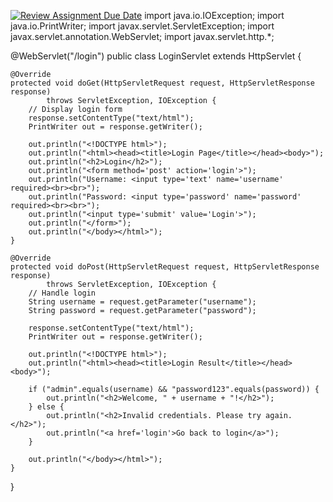 [![Review Assignment Due Date](https://classroom.github.com/assets/deadline-readme-button-22041afd0340ce965d47ae6ef1cefeee28c7c493a6346c4f15d667ab976d596c.svg)](https://classroom.github.com/a/Snh3OBEC)
import java.io.IOException;
import java.io.PrintWriter;
import javax.servlet.ServletException;
import javax.servlet.annotation.WebServlet;
import javax.servlet.http.*;

@WebServlet("/login")
public class LoginServlet extends HttpServlet {

    @Override
    protected void doGet(HttpServletRequest request, HttpServletResponse response)
            throws ServletException, IOException {
        // Display login form
        response.setContentType("text/html");
        PrintWriter out = response.getWriter();

        out.println("<!DOCTYPE html>");
        out.println("<html><head><title>Login Page</title></head><body>");
        out.println("<h2>Login</h2>");
        out.println("<form method='post' action='login'>");
        out.println("Username: <input type='text' name='username' required><br><br>");
        out.println("Password: <input type='password' name='password' required><br><br>");
        out.println("<input type='submit' value='Login'>");
        out.println("</form>");
        out.println("</body></html>");
    }

    @Override
    protected void doPost(HttpServletRequest request, HttpServletResponse response)
            throws ServletException, IOException {
        // Handle login
        String username = request.getParameter("username");
        String password = request.getParameter("password");

        response.setContentType("text/html");
        PrintWriter out = response.getWriter();

        out.println("<!DOCTYPE html>");
        out.println("<html><head><title>Login Result</title></head><body>");

        if ("admin".equals(username) && "password123".equals(password)) {
            out.println("<h2>Welcome, " + username + "!</h2>");
        } else {
            out.println("<h2>Invalid credentials. Please try again.</h2>");
            out.println("<a href='login'>Go back to login</a>");
        }

        out.println("</body></html>");
    }
}
